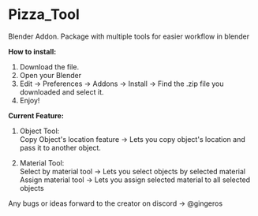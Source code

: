 # Pizza_Tool
Blender Addon. Package with multiple tools for easier workflow in blender

**How to install:**
1. Download the file.
2. Open your Blender
3. Edit -> Preferences -> Addons -> Install -> Find the .zip file you downloaded and select it.
4. Enjoy!

**Current Feature:**
  1. Object Tool:  
    Copy Object's location feature -> Lets you copy object's location and pass it to another object.

  3. Material Tool:  
    Select by material tool -> Lets you select objects by selected material  
    Assign material tool -> Lets you assign selected material to all selected objects

Any bugs or ideas forward to the creator on discord -> @gingeros
